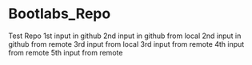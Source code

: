 # Bootlabs_Repo
Test Repo
1st input in github
2nd input in github from local
2nd input in github from remote
3rd input from local
3rd input from remote
4th input from remote
5th input from remote
